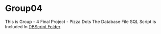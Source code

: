 # Group04
This is Group - 4 Final Project - Pizza Dots 
The Database File SQL Script is Included In [DBScript Folder](Final/DBScript/script.sql)
